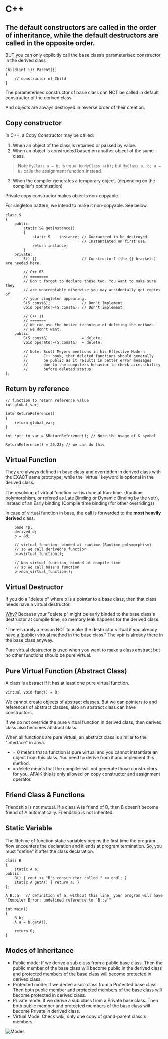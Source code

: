 C++
===

The default constructors are called in the order of inheritance, while the default destructors are called in the opposite order.
---
BUT you can only explicitly call the base class’s parameterised constructor in the derived class
```
Child(int j): Parent(j) 
{ 
    // constructor of Child 
} 
```
The parameterised constructor of base class can NOT be called in default constructor of the derived class.

And objects are always destroyed in reverse order of their creation.


Copy constructor
---
In C++, a Copy Constructor may be called:
1. When an object of the class is returned or passed by value.
2. When an object is constructed based on another object of the same class. 
> Note `MyClass a = b;` is equal to `MyClass a(b);` but `MyClass a, b; a = b;` calls the assignment function instead.
3. When the compiler generates a temporary object. (depending on the compiler's optimization)

Private copy constructor makes objects non-copyable. 

For singleton pattern, we intend to make it non-copyable. See below.

```
class S
{
    public:
        static S& getInstance()
        {
            static S    instance; // Guaranteed to be destroyed.
                                  // Instantiated on first use.
            return instance;
        }
    private:
        S() {}                    // Constructor? (the {} brackets) are needed here.

        // C++ 03
        // ========
        // Don't forget to declare these two. You want to make sure they
        // are unacceptable otherwise you may accidentally get copies of
        // your singleton appearing.
        S(S const&);              // Don't Implement
        void operator=(S const&); // Don't implement

        // C++ 11
        // =======
        // We can use the better technique of deleting the methods
        // we don't want.
    public:
        S(S const&)               = delete;
        void operator=(S const&)  = delete;

        // Note: Scott Meyers mentions in his Effective Modern
        //       C++ book, that deleted functions should generally
        //       be public as it results in better error messages
        //       due to the compilers behavior to check accessibility
        //       before deleted status
};
```


Return by reference
---
```
// function to return reference value 
int global_var;

int& ReturnReference() 
{ 
    return global_var; 
}

int *ptr_to_var = &ReturnReference(); // Note the usage of & symbol

ReturnReference() = 20.23; // we can do this
```

Virtual Function
---
They are always defined in base class and overridden in derived class with the EXACT same prototype, while the 'virtual' keyword is optional in the derived class.

The resolving of virtual function call is done at Run-time. (Runtime polymorphism, or refered as Late Binding or Dynamic Binding by the vptr), instead of an Early binding (Compile time binding) for other overridings)

In case of virtual function in base, the call is forwarded to the **most heavily derived** class.

```
    base *p; 
    derived d; 
    p = &d; 
       
    // virtual function, binded at runtime (Runtime polymorphism) 
    // so we call derived's function
    p->virtual_function();  
       
    // Non-virtual function, binded at compile time 
    // so we call base's function
    p->non_virtual_function();  
```

Virtual Destructor
---
If you do a "delete p" where p is a pointer to a base class, then that class needs have a virtual destructor.

[Why?](https://blogs.msdn.microsoft.com/oldnewthing/20040507-00/?p=39443) 
Because your "delete p" might be early binded to the base class's destructor at compile time, so memory leak happens for the derived class.

"There’s rarely a reason NOT to make the destructor virtual if you already have a (public) virtual method in the base class." 
The vptr is already there in the base class anyway.

Pure virtual destructor is used when you want to make a class abstract but no other functions should be pure virtual.

Pure Virtual Function (Abstract Class)
---
A class is abstract if it has at least one pure virtual function. 
```
virtual void func() = 0; 
```
We cannot create objects of abstract classes. But we can pointers to and references of abstract classes, also an abstract class can have constructors. 

If we do not override the pure virtual function in derived class, then derived class also becomes abstract class.

When all functions are pure virtual, an abstract class is similar to the "interface" in Java.

* = 0 means that a function is pure virtual and you cannot instantiate an object from this class. You need to derive from it and implement this method.
* = delete means that the compiler will not generate those constructors for you. AFAIK this is only allowed on copy constructor and assignment operator.

Friend Class & Functions
---
Friendship is not mutual. If a class A is friend of B, then B doesn’t become friend of A automatically.
Friendship is not inherited.

Static Variable
---
The lifetime of function static variables begins the first time the program flow encounters the declaration and it ends at program termination. So, you must "define" it after the class declaration.

```
class B 
{ 
    static A a; 
public: 
    B() { cout << "B's constructor called " << endl; } 
    static A getA() { return a; } 
}; 
  
A B::a;  // definition of a, without this line, your program will have "Compiler Error: undefined reference to `B::a'" 

int main() 
{ 
    B b;
    A a = b.getA(); 
  
    return 0; 
} 
```

Modes of Inheritance
---
* Public mode: If we derive a sub class from a public base class. Then the public member of the base class will become public in the derived class and protected members of the base class will become protected in derived class.
* Protected mode: If we derive a sub class from a Protected base class. Then both public member and protected members of the base class will become protected in derived class.
* Private mode: If we derive a sub class from a Private base class. Then both public member and protected members of the base class will become Private in derived class.
* Virtual Mode: Check wiki, only one copy of grand-parent class's members.

![Modes](https://www.geeksforgeeks.org/wp-content/uploads/table-class.png)











